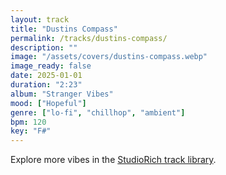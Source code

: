 ```yaml
---
layout: track
title: "Dustins Compass"
permalink: /tracks/dustins-compass/
description: ""
image: "/assets/covers/dustins-compass.webp"
image_ready: false
date: 2025-01-01
duration: "2:23"
album: "Stranger Vibes"
mood: ["Hopeful"]
genre: ["lo-fi", "chillhop", "ambient"]
bpm: 120
key: "F#"
---
```


Explore more vibes in the [StudioRich track library](/tracks/).
